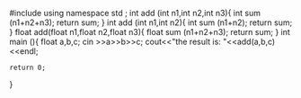 #include<iostream>
using namespace std ;
int add (int n1,int n2,int n3){
    int sum (n1+n2+n3);
    return sum;
}
int add (int n1,int n2){
    int sum (n1+n2);
    return sum;
}
float add(float n1,float n2,float n3){
    float sum (n1+n2+n3);
    return sum;
}
int main (){
    float a,b,c;
    cin >>a>>b>>c;
    cout<<"the result is: "<<add(a,b,c)<<endl;
    
    return 0;
}
